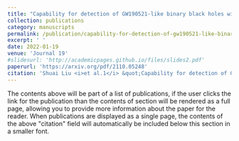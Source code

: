 ```yaml
---
title: "Capability for detection of GW190521-like binary black holes with TianQin"
collection: publications
category: manuscripts
permalink: /publication/capability-for-detection-of-gw190521-like-binary-black-holes-with-tianqin
excerpt: ' '
date: 2022-01-19
venue: 'Journal 19'
#slidesurl: 'http://academicpages.github.io/files/slides2.pdf'
paperurl: 'https://arxiv.org/pdf/2110.05248'
citation: 'Shuai Liu <i>et al.1</i> &quot;Capability for detection of GW190521-like binary black holes with TianQin&quot; <i>Phys.Rev.D</i> 105 (2022) 2, 023019'
---
```


The contents above will be part of a list of publications, if the user clicks the link for the publication than the contents of section will be rendered as a full page, allowing you to provide more information about the paper for the reader. When publications are displayed as a single page, the contents of the above "citation" field will automatically be included below this section in a smaller font.

